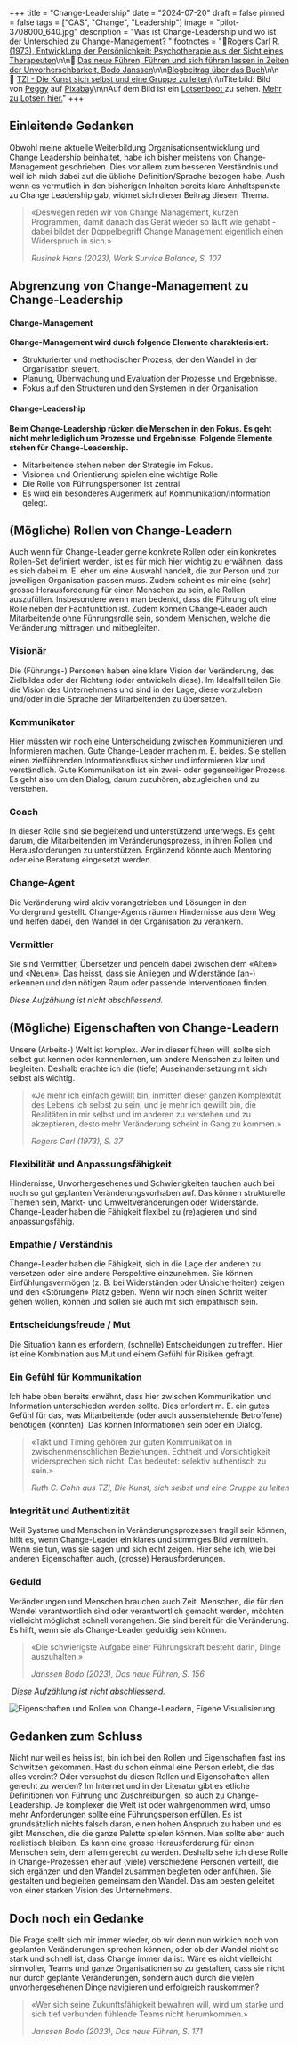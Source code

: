 +++
title = "Change-Leadership"
date = "2024-07-20"
draft = false
pinned = false
tags = ["CAS", "Change", "Leadership"]
image = "pilot-3708000_640.jpg"
description = "Was ist Change-Leadership und wo ist der Unterschied zu Change-Management? "
footnotes = "📘[Rogers Carl R. (1973), Entwicklung der Persönlichkeit: Psychotherapie aus der Sicht eines Therapeuten](https://www.exlibris.ch/de/buecher-buch/deutschsprachige-buecher/carl-r-rogers/entwicklung-der-persoenlichkeit-konzepte-der-humanwissenschaften/id/9783608964172/)\n\n📘 [Das neue Führen, Führen und sich führen lassen in Zeiten der Unvorhersehbarkeit, Bodo Janssen](https://www.exlibris.ch/de/buecher-buch/deutschsprachige-buecher/bodo-janssen/das-neue-fuehren/id/9783424202854/)\n\n[Blogbeitrag über das Buch](https://www.bensblog.ch/das-neue-fuehren/)\n\n📘 [TZI - Die Kunst sich selbst und eine Gruppe zu leiten](https://www.exlibris.ch/de/buecher-buch/deutschsprachige-buecher/cornelia-loehmer/tzi-die-kunst-sich-selbst-und-eine-gruppe-zu-leiten/id/9783608961225/)\n\nTitelbild: Bild von [Peggy](https://pixabay.com/de/users/bpheinze_photography-9685047/?utm_source=link-attribution&utm_medium=referral&utm_campaign=image&utm_content=3708000) auf [Pixabay](https://pixabay.com/de//?utm_source=link-attribution&utm_medium=referral&utm_campaign=image&utm_content=3708000)\n\nAuf dem Bild ist ein [Lotsenboot ](https://de.wikipedia.org/wiki/Lotsenboot)zu sehen. [Mehr zu Lotsen hier.](https://de.wikipedia.org/wiki/Lotse)"
+++
## Einleitende Gedanken

Obwohl meine aktuelle Weiterbildung Organisationsentwicklung und Change Leadership beinhaltet, habe ich bisher meistens von Change-Management geschrieben. Dies vor allem zum besseren Verständnis und weil ich mich dabei auf die übliche Definition/Sprache bezogen habe. Auch wenn es vermutlich in den bisherigen Inhalten bereits klare Anhaltspunkte zu Change Leadership gab, widmet sich dieser Beitrag diesem Thema. 

> «Deswegen reden wir von Change Management, kurzen Programmen, damit danach das Gerät wieder so läuft wie gehabt - dabei bildet der Doppelbegriff Change Management eigentlich einen Widerspruch in sich.»
>
> *Rusinek Hans (2023), Work Survice Balance, S. 107*

## Abgrenzung von Change-Management zu Change-Leadership

#### Change-Management

**Change-Management wird durch folgende Elemente charakterisiert:** 

* Strukturierter und methodischer Prozess, der den Wandel in der Organisation steuert.
* Planung, Überwachung und Evaluation der Prozesse und Ergebnisse. 
* Fokus auf den Strukturen und den Systemen in der Organisation

#### **Change-Leadership**

**Beim Change-Leadership rücken die Menschen in den Fokus. Es geht nicht mehr lediglich um Prozesse und Ergebnisse. Folgende Elemente stehen für Change-Leadership.**  

* Mitarbeitende stehen neben der Strategie im Fokus.
* Visionen und Orientierung spielen eine wichtige Rolle
* Die Rolle von Führungspersonen ist zentral
* Es wird ein besonderes Augenmerk auf Kommunikation/Information gelegt.

## (Mögliche) Rollen von Change-Leadern

Auch wenn für Change-Leader gerne konkrete Rollen oder ein konkretes Rollen-Set definiert werden, ist es für mich hier wichtig zu erwähnen, dass es sich dabei m. E. eher um eine Auswahl handelt, die zur Person und zur jeweiligen Organisation passen muss. Zudem scheint es mir eine (sehr) grosse Herausforderung für einen Menschen zu sein, alle Rollen auszufüllen. Insbesondere wenn man bedenkt, dass die Führung oft eine Rolle neben der Fachfunktion ist. Zudem können Change-Leader auch Mitarbeitende ohne Führungsrolle sein, sondern Menschen, welche die Veränderung mittragen und mitbegleiten. 

### Visionär

Die (Führungs-) Personen haben eine klare Vision der Veränderung, des Zielbildes oder der Richtung (oder entwickeln diese). Im Idealfall teilen Sie die Vision des Unternehmens und sind in der Lage, diese vorzuleben und/oder in die Sprache der Mitarbeitenden zu übersetzen. 

### Kommunikator

Hier müssten wir noch eine Unterscheidung zwischen Kommunizieren und Informieren machen. Gute Change-Leader machen m. E. beides. Sie stellen einen zielführenden Informationsfluss sicher und informieren klar und verständlich. Gute Kommunikation ist ein zwei- oder gegenseitiger Prozess. Es geht also um den Dialog, darum zuzuhören, abzugleichen und zu verstehen. 

### Coach

In dieser Rolle sind sie begleitend und unterstützend unterwegs. Es geht darum, die Mitarbeitenden im Veränderungsprozess, in ihren Rollen und Herausforderungen zu unterstützen. Ergänzend könnte auch Mentoring oder eine Beratung eingesetzt werden. 

### Change-Agent

Die Veränderung wird aktiv vorangetrieben und Lösungen in den Vordergrund gestellt. Change-Agents räumen Hindernisse aus dem Weg und helfen dabei, den Wandel in der Organisation zu verankern. 

### Vermittler

Sie sind Vermittler, Übersetzer und pendeln dabei zwischen dem «Alten» und «Neuen». Das heisst, dass sie Anliegen und Widerstände (an-) erkennen und den nötigen Raum oder passende Interventionen finden.

*Diese Aufzählung ist nicht abschliessend.*

## (Mögliche) Eigenschaften von Change-Leadern

Unsere (Arbeits-) Welt ist komplex. Wer in dieser führen will, sollte sich selbst gut kennen oder kennenlernen, um andere Menschen zu leiten und begleiten. Deshalb erachte ich die (tiefe) Auseinandersetzung mit sich selbst als wichtig.

> «Je mehr ich einfach gewillt bin, inmitten dieser ganzen Komplexität des Lebens ich selbst zu sein, und je mehr ich gewillt bin, die Realitäten in mir selbst und im anderen zu verstehen und zu akzeptieren, desto mehr Veränderung scheint in Gang zu kommen.» 
>
> *Rogers Carl (1973), S. 37*

### Flexibilität und Anpassungsfähigkeit

Hindernisse, Unvorhergesehenes und Schwierigkeiten tauchen auch bei noch so gut geplanten Veränderungsvorhaben auf. Das können strukturelle Themen sein, Markt- und Umweltveränderungen oder Widerstände. Change-Leader haben die Fähigkeit flexibel zu (re)agieren und sind anpassungsfähig. 

### Empathie / Verständnis

Change-Leader haben die Fähigkeit, sich in die Lage der anderen zu versetzen oder eine andere Perspektive einzunehmen. Sie können Einfühlungsvermögen (z. B. bei Widerständen oder Unsicherheiten) zeigen und den «Störungen» Platz geben. Wenn wir noch einen Schritt weiter gehen wollen, können und sollen sie auch mit sich empathisch sein. 

### Entscheidungsfreude / Mut

Die Situation kann es erfordern, (schnelle) Entscheidungen zu treffen. Hier ist eine Kombination aus Mut und einem Gefühl für Risiken gefragt. 

### Ein Gefühl für Kommunikation

Ich habe oben bereits erwähnt, dass hier zwischen Kommunikation und Information unterschieden werden sollte. Dies erfordert m. E. ein gutes Gefühl für das, was Mitarbeitende (oder auch aussenstehende Betroffene) benötigen (könnten). Das können Informationen sein oder ein Dialog. 

> «Takt und Timing gehören zur guten Kommunikation in zwischenmenschlichen Beziehungen. Echtheit und Vorsichtigkeit widersprechen sich nicht. Das bedeutet: selektiv authentisch zu sein.» 
>
> *Ruth C. Cohn aus TZI, Die Kunst, sich selbst und eine Gruppe zu leiten*

### Integrität und Authentizität

Weil Systeme und Menschen in Veränderungsprozessen fragil sein können, hilft es, wenn Change-Leader ein klares und stimmiges Bild vermitteln. Wenn sie tun, was sie sagen und sich echt zeigen. Hier sehe ich, wie bei anderen Eigenschaften auch, (grosse) Herausforderungen. 

### Geduld

Veränderungen und Menschen brauchen auch Zeit. Menschen, die für den Wandel verantwortlich sind oder verantwortlich gemacht werden, möchten vielleicht möglichst schnell vorangehen. Sie sind bereit für die Veränderung. Es hilft, wenn sie als Change-Leader geduldig sein können. 

> «Die schwierigste Aufgabe einer Führungskraft besteht darin, Dinge auszuhalten.» 
>
> *Janssen Bodo (2023), Das neue Führen, S. 156*

 *Diese Aufzählung ist nicht abschliessend.*

![Eigenschaften und Rollen von Change-Leadern, Eigene Visualisierung ](change-leadership.png)

## Gedanken zum Schluss

Nicht nur weil es heiss ist, bin ich bei den Rollen und Eigenschaften fast ins Schwitzen gekommen. Hast du schon einmal eine Person erlebt, die das alles vereint? Oder versuchst du diesen Rollen und Eigenschaften allen gerecht zu werden? Im Internet und in der Literatur gibt es etliche Definitionen von Führung und Zuschreibungen, so auch zu Change-Leadership. Je komplexer die Welt ist oder wahrgenommen wird, umso mehr Anforderungen sollte eine Führungsperson erfüllen. Es ist grundsätzlich nichts falsch daran, einen hohen Anspruch zu haben und es gibt Menschen, die die ganze Palette spielen können. Man sollte aber auch realistisch bleiben. Es kann eine grosse Herausforderung für einen Menschen sein, dem allem gerecht zu werden. Deshalb sehe ich diese Rolle in Change-Prozessen eher auf (viele) verschiedene Personen verteilt, die sich ergänzen und den Wandel zusammen begleiten oder anführen. Sie gestalten und begleiten gemeinsam den Wandel. Das am besten geleitet von einer starken Vision des Unternehmens. 

## Doch noch ein Gedanke

Die Frage stellt sich mir immer wieder, ob wir denn nun wirklich noch von geplanten Veränderungen sprechen können, oder ob der Wandel nicht so stark und schnell ist, dass Change immer da ist. Wäre es nicht vielleicht sinnvoller, Teams und ganze Organisationen so zu gestalten, dass sie nicht nur durch geplante Veränderungen, sondern auch durch die vielen unvorhergesehenen Dinge navigieren und erfolgreich rauskommen?

> «Wer sich seine Zukunftsfähigkeit bewahren will, wird um starke und sich tief verbunden fühlende Teams nicht herumkommen.» 
>
> *Janssen Bodo (2023), Das neue Führen, S. 171*